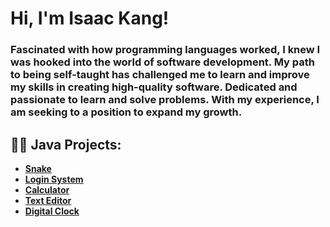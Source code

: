 <h1>Hi, I'm Isaac Kang! </h1>
<h3>Fascinated with how programming languages worked, I knew I was hooked into the world of software development. My path to being self-taught has challenged me to
learn and improve my skills in creating high-quality software. Dedicated and passionate to learn and solve problems. With my experience, I am seeking to a position to expand my growth.</h3>

<h2>👨‍💻 Java Projects:</h2>

- <b>[Snake](https://github.com/ikang10/Snake-game)</b>
- <b>[Login System](https://github.com/ikang10/Login-System)</b>
- <b>[Calculator](https://github.com/ikang10/Calculator)</b>
- <b>[Text Editor](https://github.com/ikang10/Text-Editor)</b>
- <b>[Digital Clock](https://github.com/ikang10/Digital-Clock)</b>
